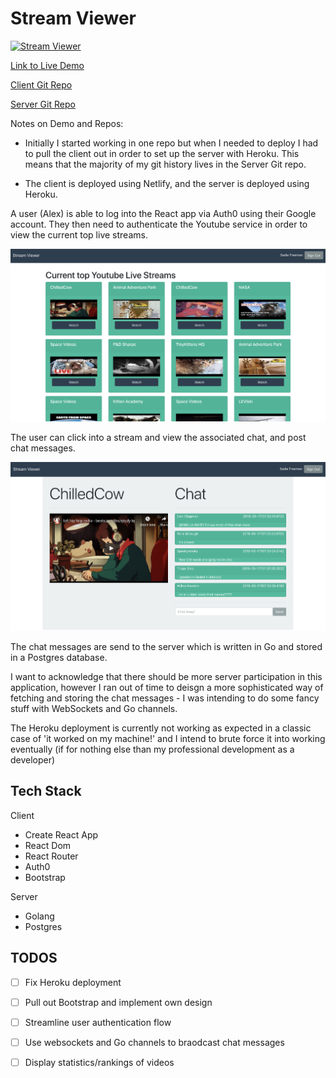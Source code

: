 # Stream Viewer

[![Stream Viewer](http://img.youtube.com/vi/xfWTY3sdRKY/0.jpg)](https://youtu.be/xfWTY3sdRKY "Stream Viewer")

[Link to Live Demo](https://blissful-mccarthy-410be4.netlify.com/)

[Client Git Repo](https://github.com/sadief/stream-viewer-client)

[Server Git Repo](https://github.com/sadief/stream-viewer)

Notes on Demo and Repos:

- Initially I started working in one repo but when I needed to deploy I had to pull the client out in order to set up the server with Heroku. This means that the majority of my git history lives in the Server Git repo.

- The client is deployed using Netlify, and the server is deployed using Heroku. 


A user (Alex) is able to log into the React app via Auth0 using their Google account. They then need to authenticate the Youtube service in order to view the current top live streams.

![Streams](./screenshots/streams.png)

The user can click into a stream and view the associated chat, and post chat messages.

![Stream Chat](./screenshots/stream-chat.png)

The chat messages are send to the server which is written in Go and stored in a Postgres database.

I want to acknowledge that there should be more server participation in this application, however I ran out of time to deisgn a more sophisticated way of fetching and storing the chat messages - I was intending to do some fancy stuff with WebSockets and Go channels. 

The Heroku deployment is currently not working as expected in a classic case of 'it worked on my machine!' and I intend to brute force it into working eventually (if for nothing else than my professional development as a developer)

## Tech Stack

Client
- Create React App
- React Dom
- React Router
- Auth0
- Bootstrap

Server
- Golang
- Postgres


## TODOS

- [ ] Fix Heroku deployment
- [ ] Pull out Bootstrap and implement own design
- [ ] Streamline user authentication flow
- [ ] Use websockets and Go channels to braodcast chat messages
- [ ] Display statistics/rankings of videos
 